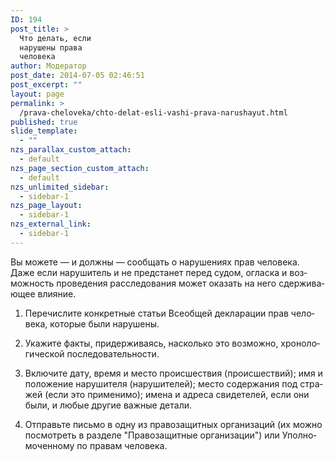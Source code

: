 ```yaml
---
ID: 194
post_title: >
  Что делать, если
  нарушены права
  человека
author: Модератор
post_date: 2014-07-05 02:46:51
post_excerpt: ""
layout: page
permalink: >
  /prava-cheloveka/chto-delat-esli-vashi-prava-narushayut.html
published: true
slide_template:
  - ""
nzs_parallax_custom_attach:
  - default
nzs_page_section_custom_attach:
  - default
nzs_unlimited_sidebar:
  - sidebar-1
nzs_page_layout:
  - sidebar-1
nzs_external_link:
  - sidebar-1
---
```

<p lang="ru-RU">Вы можете — и должны — сообщать о нарушениях прав человека. Даже если нарушитель и не предстанет перед судом, огласка и возможность проведения расследования может оказать на него сдерживающее влияние.</p>

<ol>
	<li>
<p lang="ru-RU">Перечислите конкретные статьи Всеобщей декларации прав человека, которые были нарушены.</p>
</li>
	<li>
<p lang="ru-RU">Укажите факты, придерживаясь, насколько это возможно, хронологической последовательности.</p>
</li>
	<li>
<p lang="ru-RU">Включите дату, время и место происшествия (происшествий); имя и положение нарушителя (нарушителей); место содержания под стражей (если это применимо); имена и адреса свидетелей, если они были, и любые другие важные детали.</p>
</li>
	<li>
<p lang="ru-RU">Отправьте письмо в одну из правозащитных организаций (их можно посмотреть в разделе "Правозащитные организации") или Уполномоченному по правам человека.</p>
</li>
</ol>